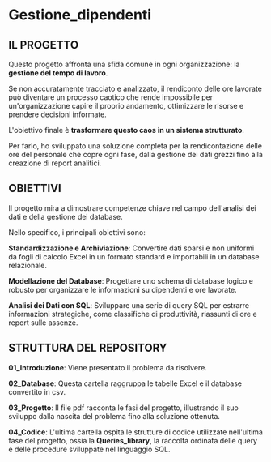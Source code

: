# Gestione_dipendenti

## IL PROGETTO ##

Questo progetto affronta una sfida comune in ogni organizzazione: la **gestione del tempo di lavoro**.

Se non accuratamente tracciato e analizzato, il rendiconto delle ore lavorate può diventare un processo caotico che rende impossibile per 
un'organizzazione capire il proprio andamento, ottimizzare le risorse e prendere decisioni informate.

L'obiettivo finale è **trasformare questo caos in un sistema strutturato**.

Per farlo, ho sviluppato una soluzione completa per la rendicontazione delle ore del personale che copre ogni fase, dalla gestione dei dati grezzi 
fino alla creazione di report analitici.

## OBIETTIVI ##

Il progetto mira a dimostrare competenze chiave nel campo dell'analisi dei dati e della gestione dei database.

Nello specifico, i principali obiettivi sono:

**Standardizzazione e Archiviazione**: Convertire dati sparsi e non uniformi da fogli di calcolo Excel in un formato standard e importabili in un 
database relazionale.

**Modellazione del Database**: Progettare uno schema di database logico e robusto per organizzare le informazioni su dipendenti e ore lavorate.

**Analisi dei Dati con SQL**: Sviluppare una serie di query SQL per estrarre informazioni strategiche, come classifiche di produttività, riassunti 
di ore e report sulle assenze.

## STRUTTURA DEL REPOSITORY ##

**01_Introduzione**: Viene presentato il problema da risolvere.

**02_Database**: Questa cartella raggruppa le tabelle Excel e il database convertito in csv.

**03_Progetto**: Il file pdf racconta le fasi del progetto, illustrando il suo sviluppo dalla nascita del problema fino alla soluzione ottenuta.

**04_Codice**: L'ultima cartella ospita le strutture di codice utilizzate nell'ultima fase del progetto, ossia la **Queries_library**, la raccolta 
ordinata delle query e delle procedure sviluppate nel linguaggio SQL.
